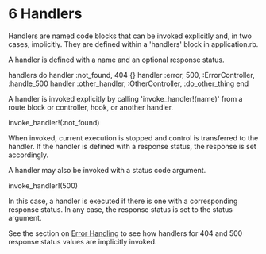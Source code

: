 <h1 id="section_6">6 Handlers</h1>

Handlers are named code blocks that can be invoked explicitly and, in two cases, implicitly.
They are defined within a 'handlers' block in application.rb.

A handler is defined with a name and an optional response status.

<div class="code ruby">
handlers do
    handler :not_found, 404 {}
    handler :error, 500, :ErrorController, :handle_500
    handler :other_handler, :OtherController, :do_other_thing
end
</div>

A handler is invoked explicitly by calling 'invoke_handler!(name)' from a route block or controller, hook, or another handler.

<div class="code ruby">
invoke_handler!(:not_found)
</div>

When invoked, current execution is stopped and control is transferred to the handler.
If the handler is defined with a response status, the response is set accordingly.

A handler may also be invoked with a status code argument.
<div class="code ruby">
invoke_handler!(500)
</div>

In this case, a handler is executed if there is one with a corresponding response status.
In any case, the response status is set to the status argument.

See the section on [Error Handling](#section_11) to see how handlers
for 404 and 500 response status values are implicitly invoked.